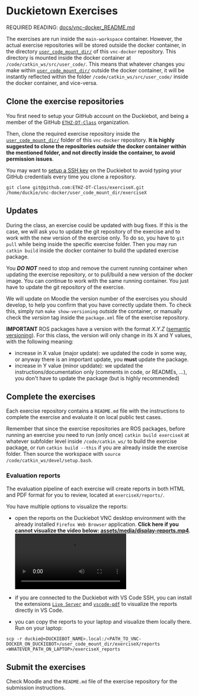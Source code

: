 # Duckietown Exercises

REQUIRED READING: [docs/vnc-docker_README.md](./vnc-docker_README.md)

The exercises are run inside the `main-workspace` container. However, the actual exercise repositories will be stored outside the docker container, in the directory [`user_code_mount_dir/`](../user_code_mount_dir) of this `vnc-docker` repository. This directory is mounted inside the docker container at `/code/catkin_ws/src/user_code/`. This means that whatever changes you make within [`user_code_mount_dir/`](../user_code_mount_dir) outside the docker container, it will be instantly reflected within the folder `/code/catkin_ws/src/user_code/` inside the docker container, and vice-versa.

##  Clone the exercise repositories
You first need to setup your GitHub account on the Duckiebot, and being a member of the GitHub [`ETHZ-DT-Class`](https://github.com/ETHZ-DT-Class) organization.

Then, clone the required exercise repository inside the [`user_code_mount_dir/`](../user_code_mount_dir) folder of this `vnc-docker` repository. **It is highly suggested to clone the repositories *outside* the docker container within the mentioned folder, and not directly inside the container, to avoid permission issues**.

You may want to [setup a SSH key](https://docs.github.com/en/authentication/connecting-to-github-with-ssh/generating-a-new-ssh-key-and-adding-it-to-the-ssh-agent) on the Duckiebot to avoid typing your GitHub credentials every time you clone a repository.

```
git clone git@github.com:ETHZ-DT-Class/exerciseX.git  /home/duckie/vnc-docker/user_code_mount_dir/exerciseX
```

##  Updates
During the class, an exercise could be updated with bug fixes. If this is the case, we will ask you to update the git repository of the exercise and to work with the new version of the exercise only. To do so, you have to `git pull` while being inside the specific exercise folder. Then you may run `catkin build` inside the docker container to build the updated exercise package.

You ***DO NOT*** need to stop and remove the current running container when updating the exercise repository, or to pull/build a new version of the docker image. You can continue to work with the same running container. You just have to update the git repository of the exercise.

We will update on Moodle the version number of the exercises you should develop, to help you confirm that you have correctly update them. To check this, simply run `make show-versioning` *outside* the container, or manually check the *version* tag inside the `package.xml` file of the exercise repository.

**IMPORTANT** ROS packages have a version with the format *X.Y.Z* ([semantic versioning](https://semver.org/)). For this class, the version will only change in its X and Y values, with the following meaning:
- increase in X value (major update): we updated the code in some way, or anyway there is an important update, you **must** update the package. 
- increase in Y value (minor upddate): we updated the instructions/documentation only (comments in code, or READMEs, ...), you don't have to update the package (but is highly recommended)

##  Complete the exercises
Each exercise repository contains a `README.md` file with the instructions to complete the exercise and evaluate it on local public test cases.

Remember that since the exercise repositories are ROS packages, before running an exercise you need to run (only once) `catkin build exerciseX` at whatever subfolder level inside `/code/catkin_ws/` to build the exercise package, or run `catkin build --this` if you are already inside the exercise folder. Then source the workspace with `source /code/catkin_ws/devel/setup.bash`.

###  Evaluation reports
The evaluation pipeline of each exercise will create reports in both HTML and PDF format for you to review, located at `exerciseX/reports/`.

You have multiple options to visualize the reports:

- open the reports on the Duckiebot VNC desktop environment with the already installed `Firefox Web Browser` application. 
**Click here if you cannot visualize the video below: [assets/media/display-reports.mp4](./assets/media/display-reports.mp4)**.
![](./assets/media/display-reports.mp4)

- if you are connected to the Duckiebot with VS Code SSH, you can install the extensions [`Live Server`](https://marketplace.visualstudio.com/items?itemName=ritwickdey.LiveServer) and [`vscode-pdf`](https://marketplace.visualstudio.com/items?itemName=tomoki1207.pdf) to visualize the reports directly in VS Code.

- you can copy the reports to your laptop and visualize them locally there. Run on your laptop:
```
scp -r duckie@<DUCKIEBOT_NAME>.local:/<PATH_TO_VNC-DOCKER_ON_DUCKIEBOT>/user_code_mount_dir/exerciseX/reports <WHATEVER_PATH_ON_LAPTOP>/exerciseX_reports
```

##  Submit the exercises
Check Moodle and the `README.md` file of the exercise repository for the submission instructions.